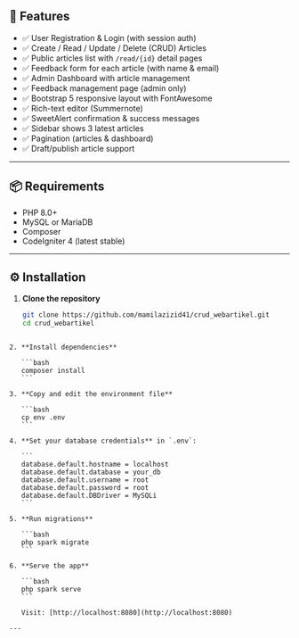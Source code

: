 
## 🚀 Features

- ✅ User Registration & Login (with session auth)
- ✅ Create / Read / Update / Delete (CRUD) Articles
- ✅ Public articles list with `/read/{id}` detail pages
- ✅ Feedback form for each article (with name & email)
- ✅ Admin Dashboard with article management
- ✅ Feedback management page (admin only)
- ✅ Bootstrap 5 responsive layout with FontAwesome
- ✅ Rich-text editor (Summernote)
- ✅ SweetAlert confirmation & success messages
- ✅ Sidebar shows 3 latest articles
- ✅ Pagination (articles & dashboard)
- ✅ Draft/publish article support

---

## 📦 Requirements

- PHP 8.0+
- MySQL or MariaDB
- Composer
- CodeIgniter 4 (latest stable)

---

## ⚙️ Installation

1. **Clone the repository**
   ```bash
   git clone https://github.com/mamilazizid41/crud_webartikel.git
   cd crud_webartikel
````

2. **Install dependencies**

   ```bash
   composer install
   ```

3. **Copy and edit the environment file**

   ```bash
   cp env .env
   ```

4. **Set your database credentials** in `.env`:

   ```
   database.default.hostname = localhost
   database.default.database = your_db
   database.default.username = root
   database.default.password = root
   database.default.DBDriver = MySQLi
   ```

5. **Run migrations**

   ```bash
   php spark migrate
   ```

6. **Serve the app**

   ```bash
   php spark serve
   ```

   Visit: [http://localhost:8080](http://localhost:8080)

---
